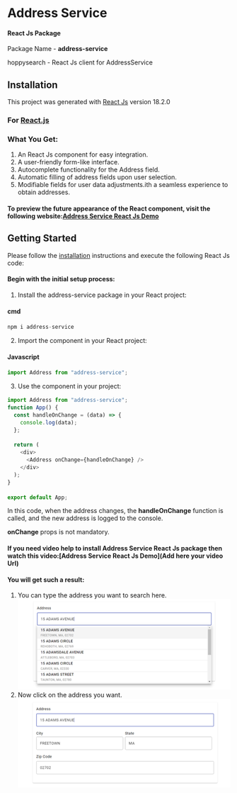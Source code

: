 # Address Service

#### React Js Package 
Package Name - **address-service**

hoppysearch - React Js client for AddressService

## Installation

This project was generated with [React Js](https://react.dev/learn/start-a-new-react-project) version 18.2.0

### For [React.js](https://react.dev/learn/start-a-new-react-project)

### What You Get:

1. An React Js component for easy integration.
2. A user-friendly form-like interface.
3. Autocomplete functionality for the Address field.
4. Automatic filling of address fields upon user selection.
5. Modifiable fields for user data adjustments.ith a seamless experience to obtain addresses.

#### To preview the future appearance of the React component, visit the following website:[Address Service React Js Demo](http://address-service-react.s3-website.ap-south-1.amazonaws.com/)

## Getting Started

Please follow the [installation](#installation) instructions and execute the following React Js code:

#### Begin with the initial setup process:

1. Install the address-service package in your React project:

#### cmd

```javascript
npm i address-service
```

2. Import the component in your React project:

#### Javascript

```javascript
import Address from "address-service";
```

3. Use the component in your project:

```javascript
import Address from "address-service";
function App() {
  const handleOnChange = (data) => {
    console.log(data);
  };

  return (
    <div>
      <Address onChange={handleOnChange} />
    </div>
  );
}

export default App;
```

In this code, when the address changes, the **handleOnChange** function is called, and the new address is logged to the console.

**onChange** props is not mandatory.

#### If you need video help to install Address Service React Js package then watch this video:[Address Service React Js Demo](Add here your video Url)

#### You will get such a result:

1. You can type the address you want to search here.
   ![alt text](image/image1.png)
2. Now click on the address you want.
   ![alt text](image/image2.png)

